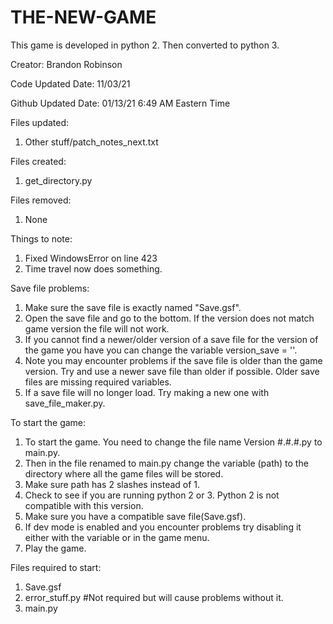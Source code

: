 # THE-NEW-GAME
This game is developed in python 2.
Then converted to python 3.

Creator: Brandon Robinson

Code Updated Date: 11/03/21

Github Updated Date: 01/13/21 6:49 AM Eastern Time

Files updated:
  1. Other stuff/patch_notes_next.txt

Files created:
  1. get_directory.py

Files removed:
  1. None

Things to note:
  1. Fixed WindowsError on line 423
  2. Time travel now does something.

Save file problems:
  1. Make sure the save file is exactly named "Save.gsf".
  2. Open the save file and go to the bottom. If the version does not match game version the 
file will not work.
  3. If you cannot find a newer/older version of a save file for the version of the game you have you can change the variable version_save = ''.
  4. Note you may encounter problems if the save file is older than the game version. Try and use a newer save file than older if possible. Older save files are missing required variables.
  5. If a save file will no longer load. Try making a new one with save_file_maker.py.

To start the game:
  1. To start the game. You need to change the file name Version #.#.#.py to main.py.
  2. Then in the file renamed to main.py change the variable (path) to the directory where all the game files will be stored.
  3. Make sure path has 2 slashes instead of 1.
  4. Check to see if you are running python 2 or 3. Python 2 is not compatible with this version.
  5. Make sure you have a compatible save file(Save.gsf).
  6. If dev mode is enabled and you encounter problems try disabling it either with the variable or in the game menu.
  7. Play the game.

Files required to start:
  1. Save.gsf
  2. error_stuff.py #Not required but will cause problems without it.
  3. main.py

